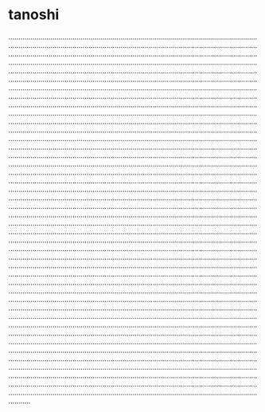 # tanoshi

...............................................................................................................................................................................................................................................................................................................................................................................................................................................................................................................................................................................................................................................................................................................................................................................................................................................................................................................................................................................................................................................................................................................................................................................................................................................................................................................................................................................................................................................................................................................................................................................................................................................................................................................................................................................................................................................................................................................................................................................................................................................................................................................................................................................................................................................................................................................................................................................................................................................................................................................................................................................................................................................................................................................................................................................................................................................................................................................................................................................................................................................................................................................................................................................................................................................................................................................................................................................................................................................................................................................................................................................................................................................................................................................................................................................................................................................................................................................................................................................................................................................................................................................................................................................................................................................................................................................................................................................................................................................................................................................................................................................................................................................................................................................................................................................................................................................................................................................................................................................................................................................................................................................................................................................................................................................................................................................................................................................................................................................................................................................................................................